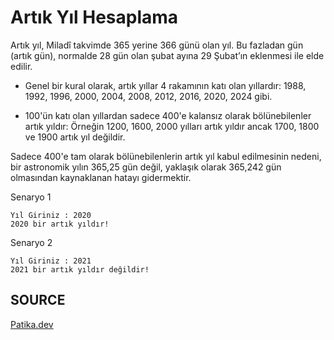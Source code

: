 # Artık Yıl Hesaplama

Artık yıl, Miladî takvimde 365 yerine 366 günü olan yıl. Bu fazladan gün (artık gün), normalde 28 gün olan şubat ayına 29 Şubat’ın eklenmesi ile elde edilir.

- Genel bir kural olarak, artık yıllar 4 rakamının katı olan yıllardır: 1988, 1992, 1996, 2000, 2004, 2008, 2012, 2016, 2020, 2024 gibi.

- 100'ün katı olan yıllardan sadece 400'e kalansız olarak bölünebilenler artık yıldır:
Örneğin 1200, 1600, 2000 yılları artık yıldır ancak 1700, 1800 ve 1900 artık yıl değildir.

Sadece 400'e tam olarak bölünebilenlerin artık yıl kabul edilmesinin nedeni, bir astronomik yılın 365,25 gün değil, yaklaşık olarak 365,242 gün olmasından kaynaklanan hatayı gidermektir.

Senaryo 1

```
Yıl Giriniz : 2020
2020 bir artık yıldır!

```
Senaryo 2

```
Yıl Giriniz : 2021
2021 bir artık yıldır değildir!

```

## SOURCE

[Patika.dev](https://www.patika.dev/tr)
